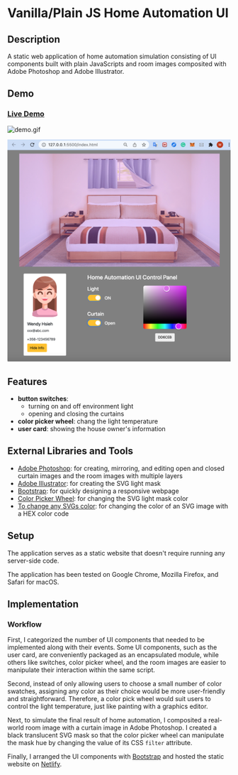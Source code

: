 # Vanilla/Plain JS Home Automation UI

## Description

A static web application of home automation simulation consisting of UI components built with plain JavaScripts and
room images composited with Adobe Photoshop and Adobe Illustrator.

## Demo

### [Live Demo](https://vanillajs-home-automation-wantinghsieh.netlify.app/)

![demo.gif](./img/demo.gif)

![ScreenShot.png](./img/ScreenShot.png)

## Features

- **button switches**:
  - turning on and off environment light
  - opening and closing the curtains
- **color picker wheel**: chang the light temperature
- **user card**: showing the house owner's information

## External Libraries and Tools

- [Adobe Photoshop](https://www.adobe.com/products/photoshop.html): for creating, mirroring, and editing open and closed curtain images and the room images with multiple  layers
- [Adobe Illustrator](https://www.adobe.com/products/illustrator.html): for creating the SVG light mask
- [Bootstrap](https://getbootstrap.com/): for quickly designing a responsive webpage
- [Color Picker Wheel](https://github.com/web-padawan/vanilla-colorful): for changing the SVG light mask color
- [To change any SVGs color](https://stackoverflow.com/questions/22252472/how-to-change-the-color-of-an-svg-element): for changing the color of an SVG image with a HEX color code

## Setup

The application serves as a static website that doesn't require running any server-side code.

The application has been tested on Google Chrome, Mozilla Firefox, and Safari for macOS.

## Implementation

### Workflow

First, I categorized the number of UI components that needed to be implemented along with their events. Some UI components, such as the user card, are conveniently packaged as an encapsulated module, while others like switches, color picker wheel, and the room images are easier to manipulate their interaction within the same script.

Second, instead of only allowing users to choose a small number of color swatches, assigning any color as their choice would be more user-friendly and straightforward. Therefore, a color pick wheel would suit users to control the light temperature, just like painting with a graphics editor.

Next, to simulate the final result of home automation, I composited a real-world room image with a curtain image in Adobe Photoshop. I created a black translucent SVG mask so that the color picker wheel can manipulate the mask hue by changing the value of its CSS `filter` attribute.

Finally, I arranged the UI components with [Bootstrap](https://getbootstrap.com/) and hosted the static website on [Netlify](https://www.netlify.com/).
